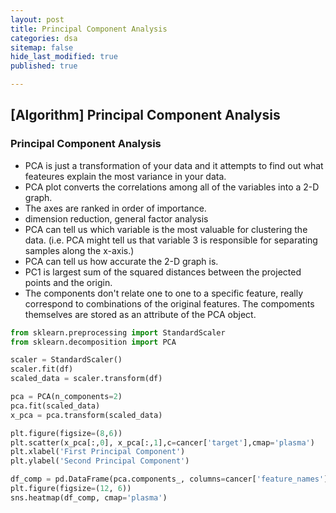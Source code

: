 ```yaml
---
layout: post
title: Principal Component Analysis
categories: dsa
sitemap: false
hide_last_modified: true
published: true

---
```

## [Algorithm] Principal Component Analysis

### Principal Component Analysis
* PCA is just a transformation of your data and it attempts to find out what feateures explain the most variance in your data.
* PCA plot converts the correlations among all of the variables into a 2-D graph.
* The axes are ranked in order of importance.
* dimension reduction, general factor analysis
* PCA can tell us which variable is the most valuable for clustering the data. (i.e. PCA might tell us that variable 3 is responsible for separating samples along the x-axis.)
* PCA can tell us how accurate the 2-D graph is.
* PC1 is largest sum of the squared distances between the projected points and the origin.
* The components don't relate one to one to a specific feature, really correspond to combinations of the original features. The compoments themselves are stored as an attribute of the PCA object.

~~~python
from sklearn.preprocessing import StandardScaler
from sklearn.decomposition import PCA

scaler = StandardScaler()
scaler.fit(df)
scaled_data = scaler.transform(df)

pca = PCA(n_components=2)
pca.fit(scaled_data)
x_pca = pca.transform(scaled_data)

plt.figure(figsize=(8,6))
plt.scatter(x_pca[:,0], x_pca[:,1],c=cancer['target'],cmap='plasma')
plt.xlabel('First Principal Component')
plt.ylabel('Second Principal Component')

df_comp = pd.DataFrame(pca.components_, columns=cancer['feature_names'])
plt.figure(figsize=(12, 6))
sns.heatmap(df_comp, cmap='plasma')
~~~


